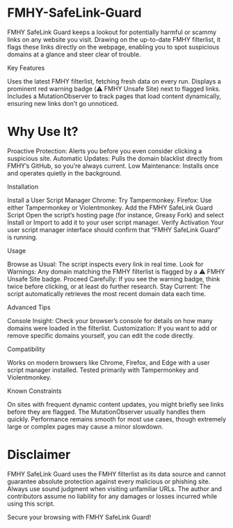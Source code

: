 # FMHY-SafeLink-Guard
FMHY SafeLink Guard keeps a lookout for potentially harmful or scammy links on any website you visit. Drawing on the up-to-date FMHY filterlist, it flags these links directly on the webpage, enabling you to spot suspicious domains at a glance and steer clear of trouble.

Key Features

Uses the latest FMHY filterlist, fetching fresh data on every run.
Displays a prominent red warning badge (⚠️ FMHY Unsafe Site) next to flagged links.
Includes a MutationObserver to track pages that load content dynamically, ensuring new links don’t go unnoticed.

# Why Use It?

Proactive Protection: Alerts you before you even consider clicking a suspicious site.
Automatic Updates: Pulls the domain blacklist directly from FMHY’s GitHub, so you’re always current.
Low Maintenance: Installs once and operates quietly in the background.

Installation

Install a User Script Manager
        Chrome: Try Tampermonkey.
        Firefox: Use either Tampermonkey or Violentmonkey.
Add the FMHY SafeLink Guard Script
        Open the script’s hosting page (for instance, Greasy Fork) and select Install or Import to add it to your user script manager.
Verify Activation
        Your user script manager interface should confirm that “FMHY SafeLink Guard” is running.

Usage

Browse as Usual: The script inspects every link in real time.
Look for Warnings: Any domain matching the FMHY filterlist is flagged by a ⚠️ FMHY Unsafe Site badge.
Proceed Carefully: If you see the warning badge, think twice before clicking, or at least do further research.
Stay Current: The script automatically retrieves the most recent domain data each time.

Advanced Tips

Console Insight: Check your browser’s console for details on how many domains were loaded in the filterlist.
Customization: If you want to add or remove specific domains yourself, you can edit the code directly.

Compatibility

Works on modern browsers like Chrome, Firefox, and Edge with a user script manager installed.
Tested primarily with Tampermonkey and Violentmonkey.

Known Constraints

On sites with frequent dynamic content updates, you might briefly see links before they are flagged. The MutationObserver usually handles them quickly.
Performance remains smooth for most use cases, though extremely large or complex pages may cause a minor slowdown.

# Disclaimer


FMHY SafeLink Guard uses the FMHY filterlist as its data source and cannot guarantee absolute protection against every malicious or phishing site. Always use sound judgment when visiting unfamiliar URLs. The author and contributors assume no liability for any damages or losses incurred while using this script.

Secure your browsing with FMHY SafeLink Guard!
